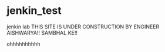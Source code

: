 # jenkin_test
jenkin lab
THIS SITE IS UNDER CONSTRUCTION BY ENGINEER AISHWARYA!! SAMBHAL KE!!  

ohhhhhhhhhh
